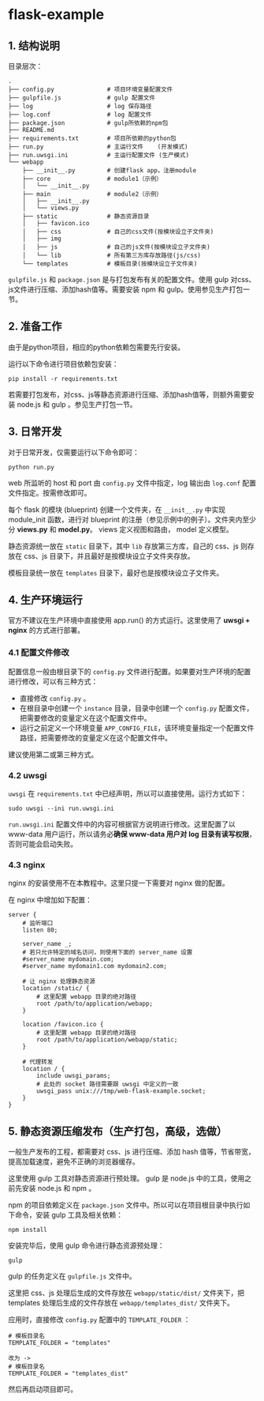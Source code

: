 # flask-example

## 1. 结构说明
目录层次：
```
.
├── config.py               # 项目环境变量配置文件
├── gulpfile.js             # gulp 配置文件
├── log                     # log 保存路径
├── log.conf                # log 配置文件
├── package.json            # gulp所依赖的npm包
├── README.md
├── requirements.txt        # 项目所依赖的python包
├── run.py                  # 主运行文件    (开发模式)
├── run.uwsgi.ini           # 主运行配置文件 (生产模式)
└── webapp
    ├── __init__.py         # 创建flask app，注册module
    ├── core                # module1（示例）
    │   └── __init__.py
    ├── main                # module2（示例）
    │   ├── __init__.py
    │   └── views.py
    ├── static              # 静态资源目录
    │   ├── favicon.ico
    │   ├── css             # 自己的css文件(按模块设立子文件夹)
    │   ├── img
    │   ├── js              # 自己的js文件(按模块设立子文件夹)
    │   └── lib             # 所有第三方库存放路径(js/css)
    └── templates           # 模板目录(按模块设立子文件夹)
```

`gulpfile.js` 和 `package.json` 是与打包发布有关的配置文件。使用 gulp 对css、js文件进行压缩、添加hash值等。需要安装 npm 和 gulp。使用参见生产打包一节。

## 2. 准备工作

由于是python项目，相应的python依赖包需要先行安装。

运行以下命令进行项目依赖包安装：
```
pip install -r requirements.txt
```

若需要打包发布，对css、js等静态资源进行压缩、添加hash值等，则额外需要安装 node.js 和 gulp 。参见生产打包一节。

## 3. 日常开发

对于日常开发，仅需要运行以下命令即可：
```
python run.py
```

web 所监听的 host 和 port 由 `config.py` 文件中指定，log 输出由 `log.conf` 配置文件指定。按需修改即可。

每个 flask 的模块 (blueprint) 创建一个文件夹，在 `__init__.py` 中实现 module_init 函数，进行对 blueprint 的注册（参见示例中的例子）。文件夹内至少分 **views.py** 和 **model.py**。 views 定义视图和路由， model 定义模型。

静态资源统一放在 `static` 目录下，其中 `lib` 存放第三方库，自己的 css、js 则存放在 css、js 目录下，并且最好是按模块设立子文件夹存放。

模板目录统一放在 `templates` 目录下，最好也是按模块设立子文件夹。

## 4. 生产环境运行

官方不建议在生产环境中直接使用 app.run() 的方式运行。这里使用了 **uwsgi + nginx** 的方式进行部署。

### 4.1 配置文件修改

配置信息一般由根目录下的 `config.py` 文件进行配置。如果要对生产环境的配置进行修改，可以有三种方式：

* 直接修改 `config.py` 。
* 在根目录中创建一个 `instance` 目录，目录中创建一个 `config.py` 配置文件，把需要修改的变量定义在这个配置文件中。
* 运行之前定义一个环境变量 `APP_CONFIG_FILE`，该环境变量指定一个配置文件路径，把需要修改的变量定义在这个配置文件中。

建议使用第二或第三种方式。

### 4.2 uwsgi

`uwsgi` 在 `requirements.txt` 中已经声明，所以可以直接使用。运行方式如下：

```
sudo uwsgi --ini run.uwsgi.ini
```

`run.uwsgi.ini` 配置文件中的内容可根据官方说明进行修改。这里配置了以 www-data 用户运行，所以请务必**确保 www-data 用户对 log 目录有读写权限**，否则可能会启动失败。

### 4.3 nginx

nginx 的安装使用不在本教程中。这里只提一下需要对 nginx 做的配置。

在 nginx 中增加如下配置：
```
server {
    # 监听端口
    listen 80;

    server_name _;
    # 若只允许特定的域名访问，则使用下面的 server_name 设置
    #server_name mydomain.com;
    #server_name mydomain1.com mydomain2.com;

    # 让 nginx 处理静态资源
    location /static/ {
        # 这里配置 webapp 目录的绝对路径
        root /path/to/application/webapp;
    }

    location /favicon.ico {
        # 这里配置 webapp 目录的绝对路径
        root /path/to/application/webapp/static;
    }

    # 代理转发
    location / {
        include uwsgi_params;
        # 此处的 socket 路径需要跟 uwsgi 中定义的一致
        uwsgi_pass unix:///tmp/web-flask-example.socket;
    }
}
```

## 5. 静态资源压缩发布（生产打包，高级，选做）

一般生产发布的工程，都需要对 css、js 进行压缩、添加 hash 值等，节省带宽，提高加载速度，避免不正确的浏览器缓存。

这里使用 gulp 工具对静态资源进行预处理。 gulp 是 node.js 中的工具，使用之前先安装 node.js 和 npm 。

npm 的项目依赖定义在 `package.json` 文件中。所以可以在项目根目录中执行如下命令，安装 gulp 工具及相关依赖：

```
npm install
```

安装完毕后，使用 gulp 命令进行静态资源预处理：
```
gulp
```

gulp 的任务定义在 `gulpfile.js` 文件中。

这里把 css、js 处理后生成的文件存放在 `webapp/static/dist/` 文件夹下，把 templates 处理后生成的文件存放在 `webapp/templates_dist/` 文件夹下。

应用时，直接修改 `config.py` 配置中的 `TEMPLATE_FOLDER` ：
```
# 模板目录名
TEMPLATE_FOLDER = "templates"

改为 ->
# 模板目录名
TEMPLATE_FOLDER = "templates_dist"
``` 

然后再启动项目即可。
